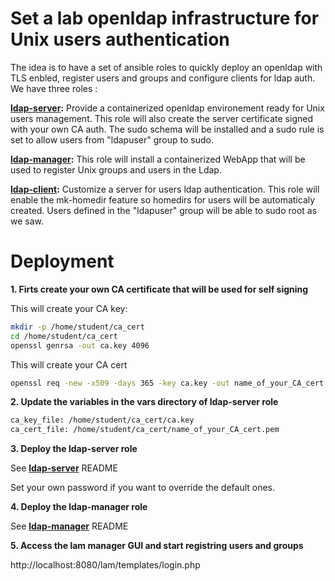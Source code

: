 # Set a lab openldap infrastructure for Unix users authentication

The idea is to have a set of ansible roles to quickly deploy an openldap with TLS enbled, register users and groups and configure clients for ldap auth.
We have three roles :

**[ldap-server](ldap-server/README.md):** Provide a containerized openldap environement ready for Unix users management. This role will also create the server certificate signed with your own CA auth. The sudo schema will be installed and a sudo rule is set to allow users from "ldapuser" group to sudo.

**[ldap-manager](ldap-server/README.md):** This role will install a containerized WebApp that will be used to register Unix groups and users in the Ldap.

**[ldap-client](ldap-server/README.md):** Customize a server for users ldap authentication. This role will enable the mk-homedir feature so homedirs for users will be automaticaly created. Users defined in the "ldapuser" group will be able to sudo root as we saw.



# Deployment

**1. Firts create your own CA certificate that will be used for self signing**

This will create your CA key:
``` sh
mkdir -p /home/student/ca_cert
cd /home/student/ca_cert
openssl genrsa -out ca.key 4096
```

This will create your CA cert
``` sh
openssl req -new -x509 -days 365 -key ca.key -out name_of_your_CA_cert.pem
```

**2. Update the variables in the vars directory of ldap-server role**

``` sh
ca_key_file: /home/student/ca_cert/ca.key
ca_cert_file: /home/student/ca_cert/name_of_your_CA_cert.pem
```

**3. Deploy the ldap-server role**

See **[ldap-server](ldap-server/README.md)** README

Set your own password if you want to override the default ones.

**4. Deploy the ldap-manager role**

See **[ldap-manager](ldap-server/README.md)** README

**5. Access the lam manager GUI and start registring users and groups**

http://localhost:8080/lam/templates/login.php
